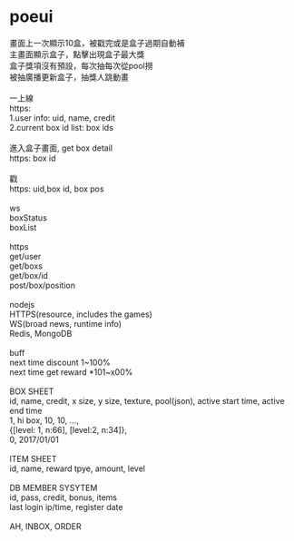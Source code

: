 # poeui

畫面上一次顯示10盒，被戳完或是盒子過期自動補<br>
主畫面顯示盒子，點擊出現盒子最大獎<br>
盒子獎項沒有預設，每次抽每次從pool撈<br>
被抽廣播更新盒子，抽獎人跳動畫<br>
<br>
一上線<br>
https:<br>
1.user info: uid, name, credit<br>
2.current box id list: box ids<br>
<br>
進入盒子畫面, get box detail<br>
https: box id<br>
<br>
戳<br>
https: uid,box id, box pos<br>
<br>
ws<br>
boxStatus<br>
boxList<br>
<br>
https<br>
get/user<br>
get/boxs<br>
get/box/id<br>
post/box/position<br>
<br>
nodejs<br>
HTTPS(resource, includes the games)<br>
WS(broad news, runtime info)<br>
Redis, MongoDB<br>
<br>
buff<br>
next time discount 1~100%<br>
next time get reward *101~x00%<br>
<br>
BOX SHEET<br>
id, name, credit, x size, y size, texture, pool(json), active start time, active end time<br>
1, hi box, 10, 10, ...,<br>
 {[level: 1, n:66], [level:2, n:34]},<br>
0, 2017/01/01<br>
<br>
ITEM SHEET<br>
id, name, reward tpye, amount, level<br>
<br>
DB
MEMBER SYSYTEM<br>
id, pass, credit, bonus, items<br>
last login ip/time, register date<br>
<br>
AH, INBOX, ORDER
